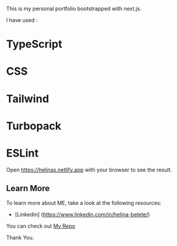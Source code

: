 This is my personal portfolio bootstrapped with next.js.

I have used :
# TypeScript
# CSS
# Tailwind
# Turbopack
# ESLint


Open https://helinas.netlify.app with your browser to see the result.

## Learn More

To learn more about ME, take a look at the following resources:

- [Linkedin] (https://www.linkedin.com/in/helina-belete/) 

You can check out [My Repo](https://github.com/helinabele) 

Thank You.

